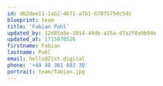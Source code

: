 ```yaml
---
id: db2dee11-1ab2-4b71-a7b1-670f575dc5dc
blueprint: team
title: 'Fabian Pahl'
updated_by: 12d85a5e-1014-44db-a25a-d7a2f0a9b94e
updated_at: 1715970526
firstname: Fabian
lastname: Pahl
email: hello@21st.digital
phone: '+49 40 361 683 30'
portrait: team/fabian.jpg
---
```

